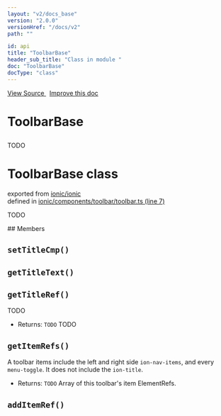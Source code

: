 ```yaml
---
layout: "v2/docs_base"
version: "2.0.0"
versionHref: "/docs/v2"
path: ""

id: api
title: "ToolbarBase"
header_sub_title: "Class in module "
doc: "ToolbarBase"
docType: "class"
---
```



<div class="improve-docs">
  <a href='http://github.com/driftyco/ionic2/tree/master/ionic/components/toolbar/toolbar.ts#L6'>
    View Source
  </a>
  &nbsp;
  <a href='http://github.com/driftyco/ionic2/edit/master/ionic/components/toolbar/toolbar.ts#L6'>
    Improve this doc
  </a>
</div>




<h1 class="api-title">

  ToolbarBase



</h1>





TODO



<h1 class="class export">ToolbarBase <span class="type">class</span></h1>
<p class="module">exported from <a href='undefined'>ionic/ionic</a><br/>
defined in <a href="https://github.com/driftyco/ionic2/tree/master/ionic/components/toolbar/toolbar.ts#L7-L53">ionic/components/toolbar/toolbar.ts (line 7)</a>
</p>
<p><p>TODO</p>
</p>
## Members

<div id="setTitleCmp"></div>
<h2>
  <code>setTitleCmp()</code>

</h2>












<div id="getTitleText"></div>
<h2>
  <code>getTitleText()</code>

</h2>












<div id="getTitleRef"></div>
<h2>
  <code>getTitleRef()</code>

</h2>

TODO






* Returns: 
  <code>TODO</code> TODO




<div id="getItemRefs"></div>
<h2>
  <code>getItemRefs()</code>

</h2>

A toolbar items include the left and right side `ion-nav-items`,
and every `menu-toggle`. It does not include the `ion-title`.






* Returns: 
  <code>TODO</code> Array of this toolbar's item ElementRefs.




<div id="addItemRef"></div>
<h2>
  <code>addItemRef()</code>

</h2>












